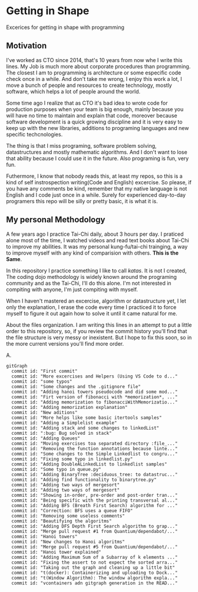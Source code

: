 # Getting in Shape

Excerices for getting in shape with programming

## Motivation

I've worked as CTO since 2014, that's 10 years from now whe I write this lines. My Job is much more about corporate procedures than programming. The closest I am to programming is architecture or some especific code check once in a while. And don't take me wrong, I enjoy this work a lot, I move a bunch of people and resources to create technology, mostly software, which helps a lot of people around the world.

Some time ago I realize that as CTO it's bad idea to wrote code for production purposes when your team is big enough, mainly because you will have no time to maintain and explain that code, moreover because software development is a quick growing discipline and it is very easy to keep up with the new libraries, additions to programing languages and new specific techcnologies. 

The thing is that I miss programing, software problem solving, datastructures and mostly mathematic algorithms. And I don't want to lose that ability because I could use it in the future. Also programing is fun, very fun.

Futhermore, I know that nobody reads this, at least my repos, so this is a kind of self instrospection writing(Code and English) excercise. So please, if you have any comments be kind, remember that my native language is not English and I code just once in a while. Surely for experienced day-to-day programers this repo will be silly or pretty basic, it is what it is.

## My personal Methodology

A few years ago I practice Tai-Chi daily, about 3 hours per day. I praticed alone most of the time, I watched videos and read text books about Tai-Chi to improve my abilities. It was my personal kung-fu/tai-chi trainging, a way to improve myself with any kind of comparision with others. **This is the Same**.

In this repository I practice something I like to call *katas*. It is not I created, The coding dojo methodology is widely known around the programing community and as the Tai-Chi, I'll do this alone. I'm not interested in compiting with anyone, I'm just compiting with myself.

When I haven't mastered an excercise, algorithm or datastructure yet, I let only the explanation, I erase the code every time I practiced it to force myself to figure it out again how to solve it until it came natural for me.

About the files organization. I am writing this lines in an attempt to put a little order to this repository, so, if you review the commit history you'll find that the file structure is very messy or inexistent. But I hope to fix this soon, so in the more current versions you'll find more order.

A.

```mermaid
gitGraph
  commit id: "First commit"
  commit id: "More excercises and Helpers (Using VS Code to d..."
  commit id: "some typos"
  commit id: "Some changes and the .gitignore file"
  commit id: "Adding hanoi towers pseudocode and did some mod..."
  commit id: "Firt version of fibonacci with *memorization*, ..."
  commit id: "Adding memorization to fibonacciWithMemorizatio..."
  commit id: "Adding memorization explanation"
  commit id: "New aditions"
  commit id: "More helps like some basic itertools samples"
  commit id: "Adding a Simplelist example"
  commit id: "Adding stack and some changes to linkedList"
  commit id: ":bug: Bug solved in stack"
  commit id: "Adding Queues"
  commit id: "Moving exercises toa separated directory :file_..."
  commit id: "Removing the function annotations because linte..."
  commit id: "Some changes to the Simple Linkedlist to congru..."
  commit id: "Fixing some typo in linkedlist.py"
  commit id: "Adding DoubleÃLinkedList to linkedlist samples"
  commit id: "Some typo in queue.py"
  commit id: "Adding BinaryTree :deciduous_tree: to datastruc..."
  commit id: "Adding find functionality to binarytree.py"
  commit id: "Adding two ways of mergesort"
  commit id: "Adding two ways of mergesort"
  commit id: "Showing in-order, pre-order and post-order tran..."
  commit id: "Being specific with the printing transversal al..."
  commit id: "Adding BFS (Breath First Search) algorithm for ..."
  commit id: "Correction: BFS uses a queue FIFO"
  commit id: "Removing some useless comments"
  commit id: "Beautifying the algoritms"
  commit id: "Adding DFS Depth First Search algorithm to grap..."
  commit id: "Merge pull request #1 from Quantium/dependabot/..."
  commit id: "Hanoi towers"
  commit id: "New changes to Hanoi algoritms"
  commit id: "Merge pull request #5 from Quantium/dependabot/..."
  commit id: "Hanoi tower explained"
  commit id: "Adding Maximum Sum of a Subarray of k elements ..."
  commit id: "Fixing the assert to not expect the sorted arra..."
  commit id: "Taking out the graph and cleaning up a little bit"
  commit id: "t(docker): Containerizing and uploading to Dock..."
  commit id: "t(Window Algorithm): The window algorithm expla..."
  commit id: "vcontainers adn gitgraph generation in the READ..."
```

